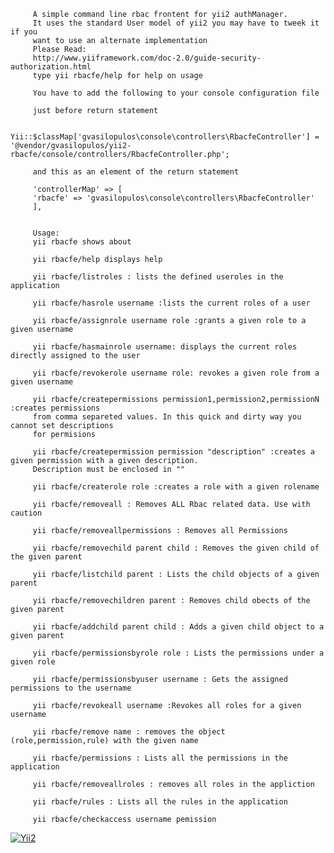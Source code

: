 

    
         A simple command line rbac frontent for yii2 authManager.
         It uses the standard User model of yii2 you may have to tweek it if you
         want to use an alternate implementation 
         Please Read:
         http://www.yiiframework.com/doc-2.0/guide-security-authorization.html
         type yii rbacfe/help for help on usage
    
         You have to add the following to your console configuration file

         just before return statement 

         Yii::$classMap['gvasilopulos\console\controllers\RbacfeController'] = '@vendor/gvasilopulos/yii2-rbacfe/console/controllers/RbacfeController.php';

         and this as an element of the return statement 

         'controllerMap' => [
         'rbacfe' => 'gvasilopulos\console\controllers\RbacfeController'
         ],
       

         Usage: 
         yii rbacfe shows about
         
         yii rbacfe/help displays help

         yii rbacfe/listroles : lists the defined useroles in the application

         yii rbacfe/hasrole username :lists the current roles of a user

         yii rbacfe/assignrole username role :grants a given role to a given username

         yii rbacfe/hasmainrole username: displays the current roles directly assigned to the user 
 
         yii rbacfe/revokerole username role: revokes a given role from a given username

         yii rbacfe/createpermissions permission1,permission2,permissionN :creates permissions
         from comma separeted values. In this quick and dirty way you cannot set descriptions 
         for permisions

         yii rbacfe/createpermission permission "description" :creates a given permission with a given description.
         Description must be enclosed in ""

         yii rbacfe/createrole role :creates a role with a given rolename 

         yii rbacfe/removeall : Removes ALL Rbac related data. Use with caution

         yii rbacfe/removeallpermissions : Removes all Permissions

         yii rbacfe/removechild parent child : Removes the given child of the given parent

         yii rbacfe/listchild parent : Lists the child objects of a given parent

         yii rbacfe/removechildren parent : Removes child obects of the given parent

         yii rbacfe/addchild parent child : Adds a given child object to a given parent

         yii rbacfe/permissionsbyrole role : Lists the permissions under a given role

         yii rbacfe/permissionsbyuser username : Gets the assigned permissions to the username

         yii rbacfe/revokeall username :Revokes all roles for a given username

         yii rbacfe/remove name : removes the object (role,permission,rule) with the given name

         yii rbacfe/permissions : Lists all the permissions in the application

         yii rbacfe/removeallroles : removes all roles in the appliction

         yii rbacfe/rules : Lists all the rules in the application

         yii rbacfe/checkaccess username pemission


[![Yii2](https://img.shields.io/badge/Powered_by-Yii_Framework-green.svg?style=flat)](http://www.yiiframework.com/)